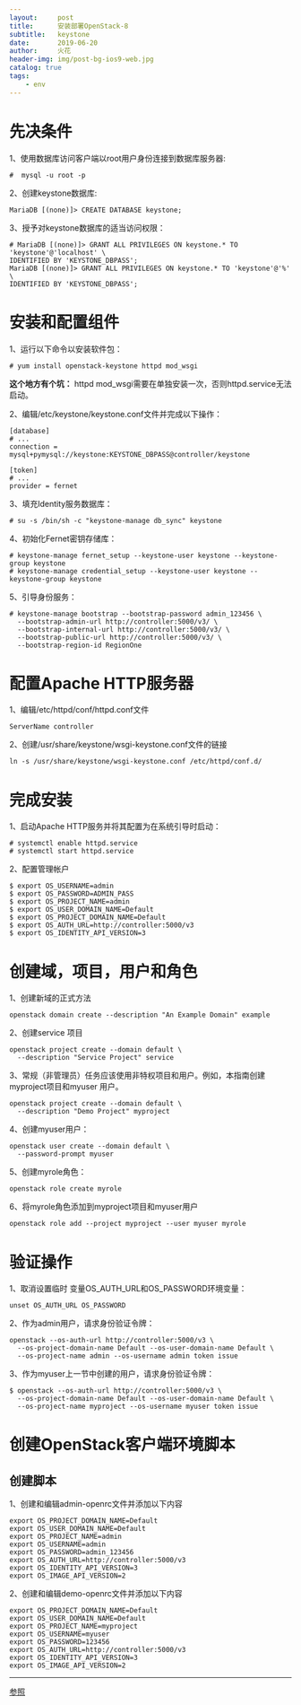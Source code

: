 ```yaml
---
layout:     post
title:      安装部署OpenStack-8
subtitle:   keystone
date:       2019-06-20
author:     火花
header-img: img/post-bg-ios9-web.jpg
catalog: true
tags:
    - env
---
```

# 先决条件 #

1、使用数据库访问客户端以root用户身份连接到数据库服务器:

	#  mysql -u root -p

2、创建keystone数据库:

	MariaDB [(none)]> CREATE DATABASE keystone;

3、授予对keystone数据库的适当访问权限：

	# MariaDB [(none)]> GRANT ALL PRIVILEGES ON keystone.* TO 'keystone'@'localhost' \
	IDENTIFIED BY 'KEYSTONE_DBPASS';
	MariaDB [(none)]> GRANT ALL PRIVILEGES ON keystone.* TO 'keystone'@'%' \
	IDENTIFIED BY 'KEYSTONE_DBPASS';

# 安装和配置组件 #

1、运行以下命令以安装软件包：

	# yum install openstack-keystone httpd mod_wsgi

**这个地方有个坑：**
httpd mod_wsgi需要在单独安装一次，否则httpd.service无法启动。

2、编辑/etc/keystone/keystone.conf文件并完成以下操作：

	[database]
	# ...
	connection = mysql+pymysql://keystone:KEYSTONE_DBPASS@controller/keystone
	
	[token]
	# ...
	provider = fernet

3、填充Identity服务数据库：

	# su -s /bin/sh -c "keystone-manage db_sync" keystone

4、初始化Fernet密钥存储库：

	# keystone-manage fernet_setup --keystone-user keystone --keystone-group keystone
	# keystone-manage credential_setup --keystone-user keystone --keystone-group keystone

5、引导身份服务：

	# keystone-manage bootstrap --bootstrap-password admin_123456 \
	  --bootstrap-admin-url http://controller:5000/v3/ \
	  --bootstrap-internal-url http://controller:5000/v3/ \
	  --bootstrap-public-url http://controller:5000/v3/ \
	  --bootstrap-region-id RegionOne

# 配置Apache HTTP服务器 #

1、编辑/etc/httpd/conf/httpd.conf文件

	ServerName controller

2、创建/usr/share/keystone/wsgi-keystone.conf文件的链接

	ln -s /usr/share/keystone/wsgi-keystone.conf /etc/httpd/conf.d/

# 完成安装 #

1、启动Apache HTTP服务并将其配置为在系统引导时启动：

	# systemctl enable httpd.service
	# systemctl start httpd.service

2、配置管理帐户

	$ export OS_USERNAME=admin
	$ export OS_PASSWORD=ADMIN_PASS
	$ export OS_PROJECT_NAME=admin
	$ export OS_USER_DOMAIN_NAME=Default
	$ export OS_PROJECT_DOMAIN_NAME=Default
	$ export OS_AUTH_URL=http://controller:5000/v3
	$ export OS_IDENTITY_API_VERSION=3

# 创建域，项目，用户和角色 #

1、创建新域的正式方法

	openstack domain create --description "An Example Domain" example

2、创建service 项目

	openstack project create --domain default \
	  --description "Service Project" service

3、常规（非管理员）任务应该使用非特权项目和用户。例如，本指南创建myproject项目和myuser 用户。

	openstack project create --domain default \
	  --description "Demo Project" myproject

4、创建myuser用户：

	openstack user create --domain default \
	  --password-prompt myuser

5、创建myrole角色：

	openstack role create myrole

6、将myrole角色添加到myproject项目和myuser用户

	openstack role add --project myproject --user myuser myrole

# 验证操作 #

1、取消设置临时 变量OS_AUTH_URL和OS_PASSWORD环境变量：

	unset OS_AUTH_URL OS_PASSWORD

2、作为admin用户，请求身份验证令牌：

	openstack --os-auth-url http://controller:5000/v3 \
	  --os-project-domain-name Default --os-user-domain-name Default \
	  --os-project-name admin --os-username admin token issue

3、作为myuser上一节中创建的用户，请求身份验证令牌：

	$ openstack --os-auth-url http://controller:5000/v3 \
	  --os-project-domain-name Default --os-user-domain-name Default \
	  --os-project-name myproject --os-username myuser token issue

# 创建OpenStack客户端环境脚本 #

## 创建脚本 ##

1、创建和编辑admin-openrc文件并添加以下内容

	export OS_PROJECT_DOMAIN_NAME=Default
	export OS_USER_DOMAIN_NAME=Default
	export OS_PROJECT_NAME=admin
	export OS_USERNAME=admin
	export OS_PASSWORD=admin_123456
	export OS_AUTH_URL=http://controller:5000/v3
	export OS_IDENTITY_API_VERSION=3
	export OS_IMAGE_API_VERSION=2

2、创建和编辑demo-openrc文件并添加以下内容

	export OS_PROJECT_DOMAIN_NAME=Default
	export OS_USER_DOMAIN_NAME=Default
	export OS_PROJECT_NAME=myproject
	export OS_USERNAME=myuser
	export OS_PASSWORD=123456
	export OS_AUTH_URL=http://controller:5000/v3
	export OS_IDENTITY_API_VERSION=3
	export OS_IMAGE_API_VERSION=2
--------------------- 

[参照](https://docs.openstack.org/install-guide/)

